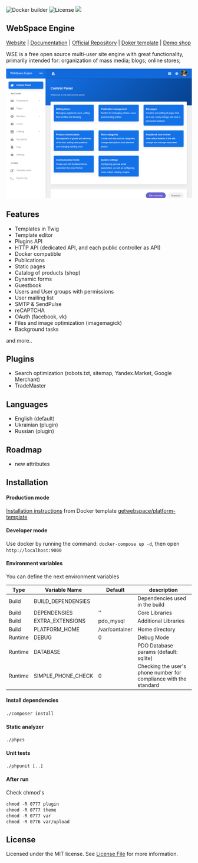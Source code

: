 ![Docker builder](https://github.com/getwebspace/platform/workflows/Docker%20builder/badge.svg)
![License](https://img.shields.io/github/license/getwebspace/platform)
![](https://visitor-badge.glitch.me/badge?page_id=getwebspace.platform)

## WebSpace Engine
[Website](https://getwebspace.org/) |
[Documentation](https://github.com/getwebspace/platform/wiki) |
[Official Repository](https://github.com/getwebspace/platform) |
[Doker template](https://github.com/getwebspace/platform-template) |
[Demo shop](https://demo.getwebspace.org)

WSE is a free open source multi-user site engine with great functionality, primarily intended for: organization of mass media; blogs; online stores;

![Demo site](image.png)

## Features
- Templates in Twig
- Template editor
- Plugins API
- HTTP API (dedicated API, and each public controller as API)
- Docker compatible
- Publications
- Static pages
- Catalog of products (shop)
- Dynamic forms
- Guestbook
- Users and User groups with permissions
- User mailing list
- SMTP & SendPulse
- reCAPTCHA
- OAuth (facebook, vk)
- Files and image optimization (imagemagick)
- Background tasks

and more..

## Plugins
- Search optimization (robots.txt, sitemap, Yandex.Market, Google Merchant)
- TradeMaster

## Languages
- English (default)
- Ukrainian (plugin)
- Russian (plugin)

## Roadmap

- new attributes

## Installation
#### Production mode
[Installation instructions](https://github.com/getwebspace/platform/wiki/Installation-(Docker)) from Docker template [getwebspace/platform-template](https://github.com/getwebspace/platform-template)

#### Developer mode
Use docker by running the command: `docker-compose up -d`, then open `http://localhost:9000`

#### Environment variables
You can define the next environment variables

| Type    | Variable Name      | Default        | description                                                       |
|---------|--------------------|----------------|-------------------------------------------------------------------|
| Build   | BUILD_DEPENDENSIES |                | Dependencies used in the build                                    |   
| Build   | DEPENDENSIES       | ''             | Core Libraries                                                    |   
| Build   | EXTRA_EXTENSIONS   | pdo_mysql      | Additional Libraries                                              |   
| Build   | PLATFORM_HOME      | /var/container | Home directory                                                    |   
| Runtime | DEBUG              | 0              | Debug Mode                                                        |   
| Runtime | DATABASE           |                | PDO Database params (default: sqlite)                             |   
| Runtime | SIMPLE_PHONE_CHECK | 0              | Checking the user's phone number for compliance with the standard |   

#### Install dependencies
```shell script
./composer install
```

#### Static analyzer
```shell script
./phpcs
```

#### Unit tests
```shell script
./phpunit [..]
```

#### After run
Check chmod's

```shell script
chmod -R 0777 plugin
chmod -R 0777 theme
chmod -R 0777 var
chmod -R 0776 var/upload
```

## License
Licensed under the MIT license. See [License File](LICENSE.md) for more information.
